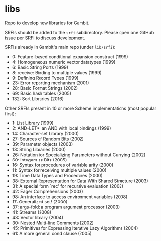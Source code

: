# libs

Repo to develop new libraries for Gambit.

SRFIs should be added to the `srfi` subdirectory. Please open one
GitHub issue per SRFI to discuss development.

SRFIs already in Gambit's main repo (under `lib/srfi`):

* 0: Feature-based conditional expansion construct (1999)
* 4: Homogeneous numeric vector datatypes (1999)
* 6: Basic String Ports (1999)
* 8: receive: Binding to multiple values (1999)
* 9: Defining Record Types (1999)
* 23: Error reporting mechanism (2001)
* 28: Basic Format Strings (2002)
* 69: Basic hash tables (2005)
* 132: Sort Libraries (2016)

Other SRFIs present in 10 or more Scheme implementations (most popular first):

* 1: List Library (1999)
* 2: AND-LET*: an AND with local bindings (1999)
* 14: Character-set Library (2000)
* 27: Sources of Random Bits (2002)
* 39: Parameter objects (2003)
* 13: String Libraries (2000)
* 26: Notation for Specializing Parameters without Currying (2002)
* 60: Integers as Bits (2005)
* 16: Syntax for procedures of variable arity (2000)
* 11: Syntax for receiving multiple values (2000)
* 19: Time Data Types and Procedures (2000)
* 38: External Representation for Data With Shared Structure (2003)
* 31: A special form `rec' for recursive evaluation (2002)
* 42: Eager Comprehensions (2003)
* 98: An interface to access environment variables (2008)
* 17: Generalized set! (2000)
* 37: args-fold: a program argument processor (2003)
* 41: Streams (2008)
* 43: Vector library (2004)
* 30: Nested Multi-line Comments (2002)
* 45: Primitives for Expressing Iterative Lazy Algorithms (2004)
* 61: A more general cond clause (2005)
